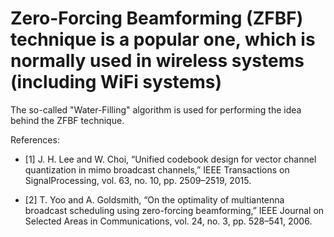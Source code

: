 # Zero-Forcing Beamforming (ZFBF) technique is a popular one, which is normally used in wireless systems (including WiFi systems)

The so-called "Water-Filling" algorithm is used for performing the idea behind the ZFBF technique.

References:

  - [1] J. H. Lee and W. Choi, “Unified codebook design for vector channel quantization in mimo broadcast channels,” IEEE Transactions on SignalProcessing, vol. 63, no. 10, pp. 2509–2519, 2015. 

  - [2] T. Yoo and A. Goldsmith, “On the optimality of multiantenna broadcast scheduling using zero-forcing beamforming,” IEEE Journal on Selected Areas in Communications, vol. 24, no. 3, pp. 528–541, 2006.
